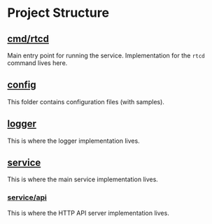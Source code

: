 # Project Structure

## [cmd/rtcd](../cmd/rtcd)

Main entry point for running the service. Implementation for the `rtcd` command lives here.

## [config](../config)

This folder contains configuration files (with samples).

## [logger](../logger)

This is where the logger implementation lives.

## [service](../service)

This is where the main service implementation lives.

### [service/api](../service/api)

This is where the HTTP API server implementation lives.


